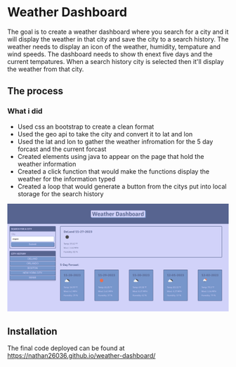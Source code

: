 # Weather Dashboard

The goal is to create a weather dashboard where you search for a city and it will display the weather in that city and save the city to a search history. The weather needs to display an icon of the weather, humidity, tempature and wind speeds. The dashboard needs to show th enext five days and the current tempatures. When a search history city is selected then it'll display the weather from that city.

## The process

### What i did
* Used css an bootstrap to create a clean format
* Used the geo api to take the city and convert it to lat and lon
* Used the lat and lon to gather the weather infromation for the 5 day forcast and the current forcast
* Created elements using java to appear on the page that hold the weather information
* Created a click function that would make the functions display the weather for the information typed
* Created a loop that would generate a button from the citys put into local storage for the search history 

![Weather dashboard displaying weather for deland florida](https://github.com/nathan26036/weather-dashboard/blob/main/assets/images/weather-dash.PNG)
  
## Installation 
The final code deployed can be found at https://nathan26036.github.io/weather-dashboard/
